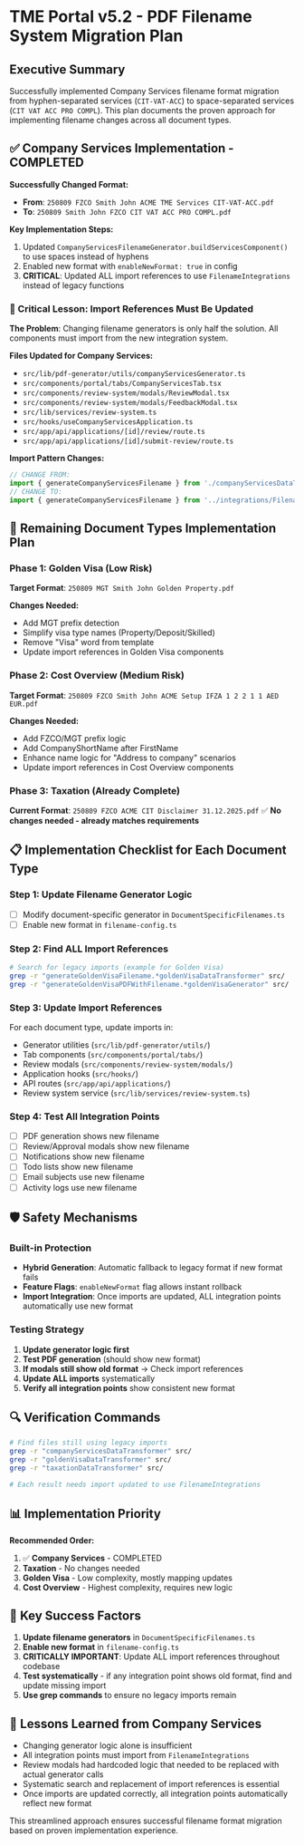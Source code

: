 # TME Portal v5.2 - PDF Filename System Migration Plan

## Executive Summary

Successfully implemented Company Services filename format migration from hyphen-separated services (`CIT-VAT-ACC`) to space-separated services (`CIT VAT ACC PRO COMPL`). This plan documents the proven approach for implementing filename changes across all document types.

## ✅ Company Services Implementation - COMPLETED

**Successfully Changed Format:**
- **From**: `250809 FZCO Smith John ACME TME Services CIT-VAT-ACC.pdf`
- **To**: `250809 Smith John FZCO CIT VAT ACC PRO COMPL.pdf`

**Key Implementation Steps:**
1. Updated `CompanyServicesFilenameGenerator.buildServicesComponent()` to use spaces instead of hyphens
2. Enabled new format with `enableNewFormat: true` in config
3. **CRITICAL**: Updated ALL import references to use `FilenameIntegrations` instead of legacy functions

### 🚨 Critical Lesson: Import References Must Be Updated

**The Problem**: Changing filename generators is only half the solution. All components must import from the new integration system.

**Files Updated for Company Services:**
- `src/lib/pdf-generator/utils/companyServicesGenerator.ts`
- `src/components/portal/tabs/CompanyServicesTab.tsx`
- `src/components/review-system/modals/ReviewModal.tsx`
- `src/components/review-system/modals/FeedbackModal.tsx`
- `src/lib/services/review-system.ts`
- `src/hooks/useCompanyServicesApplication.ts`
- `src/app/api/applications/[id]/review/route.ts`
- `src/app/api/applications/[id]/submit-review/route.ts`

**Import Pattern Changes:**
```typescript
// CHANGE FROM:
import { generateCompanyServicesFilename } from './companyServicesDataTransformer';
// CHANGE TO:
import { generateCompanyServicesFilename } from '../integrations/FilenameIntegrations';
```

## 🎯 Remaining Document Types Implementation Plan

### Phase 1: Golden Visa (Low Risk)
**Target Format**: `250809 MGT Smith John Golden Property.pdf`

**Changes Needed:**
- Add MGT prefix detection
- Simplify visa type names (Property/Deposit/Skilled)
- Remove "Visa" word from template
- Update import references in Golden Visa components

### Phase 2: Cost Overview (Medium Risk)  
**Target Format**: `250809 FZCO Smith John ACME Setup IFZA 1 2 2 1 1 AED EUR.pdf`

**Changes Needed:**
- Add FZCO/MGT prefix logic
- Add CompanyShortName after FirstName
- Enhance name logic for "Address to company" scenarios
- Update import references in Cost Overview components

### Phase 3: Taxation (Already Complete)
**Current Format**: `250809 FZCO ACME CIT Disclaimer 31.12.2025.pdf`
✅ **No changes needed - already matches requirements**

## 📋 Implementation Checklist for Each Document Type

### Step 1: Update Filename Generator Logic
- [ ] Modify document-specific generator in `DocumentSpecificFilenames.ts`
- [ ] Enable new format in `filename-config.ts`

### Step 2: Find ALL Import References
```bash
# Search for legacy imports (example for Golden Visa)
grep -r "generateGoldenVisaFilename.*goldenVisaDataTransformer" src/
grep -r "generateGoldenVisaPDFWithFilename.*goldenVisaGenerator" src/
```

### Step 3: Update Import References
For each document type, update imports in:
- Generator utilities (`src/lib/pdf-generator/utils/`)
- Tab components (`src/components/portal/tabs/`)
- Review modals (`src/components/review-system/modals/`)
- Application hooks (`src/hooks/`)
- API routes (`src/app/api/applications/`)
- Review system service (`src/lib/services/review-system.ts`)

### Step 4: Test All Integration Points
- [ ] PDF generation shows new filename
- [ ] Review/Approval modals show new filename
- [ ] Notifications show new filename
- [ ] Todo lists show new filename
- [ ] Email subjects use new filename
- [ ] Activity logs use new filename

## 🛡️ Safety Mechanisms

### Built-in Protection
- **Hybrid Generation**: Automatic fallback to legacy format if new format fails
- **Feature Flags**: `enableNewFormat` flag allows instant rollback
- **Import Integration**: Once imports are updated, ALL integration points automatically use new format

### Testing Strategy
1. **Update generator logic first**
2. **Test PDF generation** (should show new format)
3. **If modals still show old format** → Check import references
4. **Update ALL imports** systematically
5. **Verify all integration points** show consistent new format

## 🔍 Verification Commands

```bash
# Find files still using legacy imports
grep -r "companyServicesDataTransformer" src/
grep -r "goldenVisaDataTransformer" src/
grep -r "taxationDataTransformer" src/

# Each result needs import updated to use FilenameIntegrations
```

## 📊 Implementation Priority

**Recommended Order:**
1. ✅ **Company Services** - COMPLETED
2. **Taxation** - No changes needed
3. **Golden Visa** - Low complexity, mostly mapping updates
4. **Cost Overview** - Highest complexity, requires new logic

## 🎯 Key Success Factors

1. **Update filename generators** in `DocumentSpecificFilenames.ts`
2. **Enable new format** in `filename-config.ts`
3. **CRITICALLY IMPORTANT**: Update ALL import references throughout codebase
4. **Test systematically** - if any integration point shows old format, find and update missing import
5. **Use grep commands** to ensure no legacy imports remain

## 📝 Lessons Learned from Company Services

- Changing generator logic alone is insufficient
- All integration points must import from `FilenameIntegrations`
- Review modals had hardcoded logic that needed to be replaced with actual generator calls
- Systematic search and replacement of import references is essential
- Once imports are updated correctly, all integration points automatically reflect new format

This streamlined approach ensures successful filename format migration based on proven implementation experience.